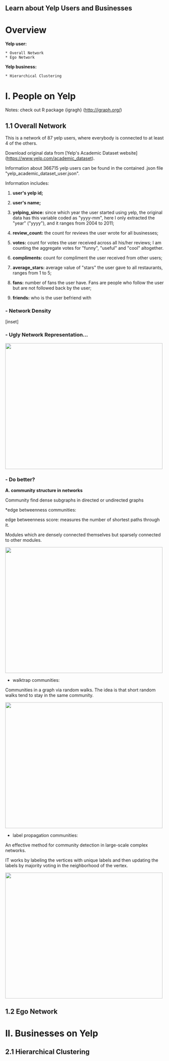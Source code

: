 Learn about Yelp Users and Businesses
--------

# Overview
**Yelp user:**

    * Overall Network
    * Ego Network

**Yelp business:**

    * Hierarchical Clustering


# I. People on Yelp

Notes: check out R package {igragh} (http://igraph.org/)

##  1.1 Overall Network

This is a network of 87 yelp users, where everybody is connected to at least 4 of the others.

Download original data from [Yelp's Academic Dataset website] (https://www.yelp.com/academic_dataset). 

Information about 366715 yelp users can be found in the contained .json file "yelp_academic_dataset_user.json".

Information includes: 

1) **user's yelp id;**

2) **user's name;** 

3) **yelping_since:** since which year the user started using yelp, the original data has this variable coded as "yyyy-mm", here I only extracted the "year" ("yyyy"), and it ranges from 2004 to 2011;

4) **review_count:** the count for reviews the user wrote for all businesses;

5) **votes:** count for votes the user received across all his/her reviews; I am counting the aggregate votes for "funny", "useful" and "cool" altogether.

6) **compliments:** count for compliment the user received from other users;  

7) **average_stars:** average value of "stars" the user gave to all restaurants, ranges from 1 to 5; 

8) **fans:** number of fans the user have. Fans are people who follow the user but are not followed back by the user; 

9) **friends:** who is the user befriend with 

### - Network Density

[inset]

### - Ugly Network Representation... 

<img src="https://raw.githubusercontent.com/YuTian9/DV_NYDine/master/fig/network_v0.png" width="500" height="400">


### - Do better? 

**A. community structure in networks**

Community find dense subgraphs in directed or undirected graphs

*edge betweenness communities:
    
edge betweenness score: measures the number of shortest paths through it.

Modules which are densely connected themselves but sparsely connected to other modules.

<img src="https://raw.githubusercontent.com/YuTian9/DV_NYDine/master/fig/network_betweenness_v1.png" width="500" height="400">

* walktrap communities:

Communities in a graph via random walks. The idea is that short random walks tend to stay in the same community.

<img src="https://raw.githubusercontent.com/YuTian9/DV_NYDine/master/fig/network_walktrap_v2.png" width="500" height="400">

* label propagation communities:

An effective method for community detection in large-scale complex networks.

IT works by labeling the vertices with unique labels and then updating the labels by majority voting in the neighborhood of the vertex.

<img src="https://raw.githubusercontent.com/YuTian9/DV_NYDine/master/fig/network_propagation_v3.png" width="500" height="400">


##  1.2 Ego Network



# II. Businesses on Yelp

##  2.1 Hierarchical Clustering

